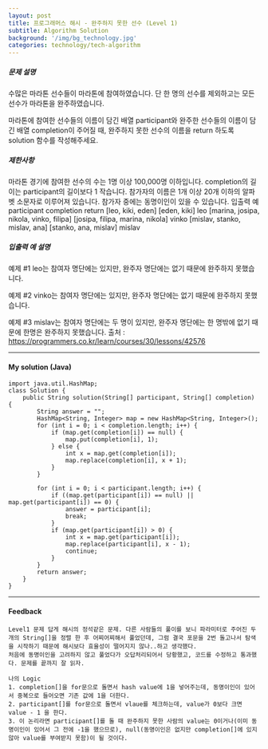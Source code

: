 ```yaml
---
layout: post
title: 프로그래머스 해시 - 완주하지 못한 선수 (Level 1)
subtitle: Algorithm Solution
background: '/img/bg_technology.jpg'
categories: technology/tech-algorithm
---
```



##### 문제 설명
수많은 마라톤 선수들이 마라톤에 참여하였습니다. 단 한 명의 선수를 제외하고는 모든 선수가 마라톤을 완주하였습니다.

마라톤에 참여한 선수들의 이름이 담긴 배열 participant와 완주한 선수들의 이름이 담긴 배열 completion이 주어질 때, 완주하지 못한 선수의 이름을 return 하도록 solution 함수를 작성해주세요.

##### 제한사항
마라톤 경기에 참여한 선수의 수는 1명 이상 100,000명 이하입니다.
completion의 길이는 participant의 길이보다 1 작습니다.
참가자의 이름은 1개 이상 20개 이하의 알파벳 소문자로 이루어져 있습니다.
참가자 중에는 동명이인이 있을 수 있습니다.
입출력 예
participant	completion	return
[leo, kiki, eden]	[eden, kiki]	leo
[marina, josipa, nikola, vinko, filipa]	[josipa, filipa, marina, nikola]	vinko
[mislav, stanko, mislav, ana]	[stanko, ana, mislav]	mislav

##### 입출력 예 설명
예제 #1
leo는 참여자 명단에는 있지만, 완주자 명단에는 없기 때문에 완주하지 못했습니다.

예제 #2
vinko는 참여자 명단에는 있지만, 완주자 명단에는 없기 때문에 완주하지 못했습니다.

예제 #3
mislav는 참여자 명단에는 두 명이 있지만, 완주자 명단에는 한 명밖에 없기 때문에 한명은 완주하지 못했습니다.
출처 : https://programmers.co.kr/learn/courses/30/lessons/42576


---

#### My solution (Java)

```
import java.util.HashMap;
class Solution {
	public String solution(String[] participant, String[] completion) {
		String answer = "";
		HashMap<String, Integer> map = new HashMap<String, Integer>();
		for (int i = 0; i < completion.length; i++) {
			if (map.get(completion[i]) == null) {
				map.put(completion[i], 1);
			} else {
				int x = map.get(completion[i]);
				map.replace(completion[i], x + 1);
			}
		}

		for (int i = 0; i < participant.length; i++) {
			if ((map.get(participant[i]) == null) || map.get(participant[i]) == 0) {
				answer = participant[i];
				break;
			}
			if (map.get(participant[i]) > 0) {
				int x = map.get(participant[i]);
				map.replace(participant[i], x - 1);
				continue;
			}
		}
		return answer;
	}
}
```



---

#### Feedback

```
Level1 문제 답게 해시의 정석같은 문제. 다른 사람들의 풀이를 보니 파라미터로 주어진 두 개의 String[]을 정렬 한 후 어찌어찌해서 풀었던데, 그럼 결국 포문을 2번 돌고나서 탐색을 시작하기 때문에 해시보다 효율성이 떨어지지 않나..하고 생각했다.
처음에 동명이인을 고려하지 않고 풀었다가 오답처리되어서 당황했고, 코드를 수정하고 통과했다. 문제를 끝까지 잘 읽자.

나의 Logic
1. completion[]을 for문으로 돌면서 hash value에 1을 넣어주는데, 동명이인이 있어서 중복으로 들어오면 기존 값에 1을 더한다.
2. participant[]를 for문으로 돌면서 vlaue를 체크하는데, value가 0보다 크면 value - 1 을 한다. 
3. 이 논리라면 participant[]를 돌 때 완주하지 못한 사람의 value는 0이거나(이미 동명이인이 있어서 그 전에 -1을 했으므로), null(동명이인은 없지만 completion[]에 있지 않아 value를 부여받지 못함)이 될 것이다.
```
